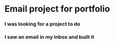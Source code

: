 # Email project for portfolio


### I was looking for a project to do

### I saw an email in my inbox and built it 